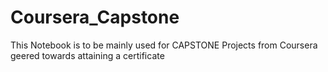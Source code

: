 # Coursera_Capstone
This Notebook is to be mainly used for CAPSTONE Projects from Coursera geered towards attaining a certificate
